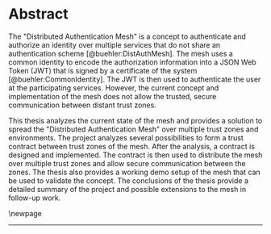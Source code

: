 # Abstract

The "Distributed Authentication Mesh" is a concept to authenticate and authorize an identity over multiple services that do not share an authentication scheme [@buehler:DistAuthMesh]. The mesh uses a common identity to encode the authorization information into a JSON Web Token (JWT) that is signed by a certificate of the system [@buehler:CommonIdentity]. The JWT is then used to authenticate the user at the participating services. However, the current concept and implementation of the mesh does not allow the trusted, secure communication between distant trust zones.

This thesis analyzes the current state of the mesh and provides a solution to spread the "Distributed Authentication Mesh" over multiple trust zones and environments. The project analyzes several possibilities to form a trust contract between trust zones of the mesh. After the analysis, a contract is designed and implemented. The contract is then used to distribute the mesh over multiple trust zones and allow secure communication between the zones. The thesis also provides a working demo setup of the mesh that can be used to validate the concept. The conclusions of the thesis provide a detailed summary of the project and possible extensions to the mesh in follow-up work.

\newpage

---
